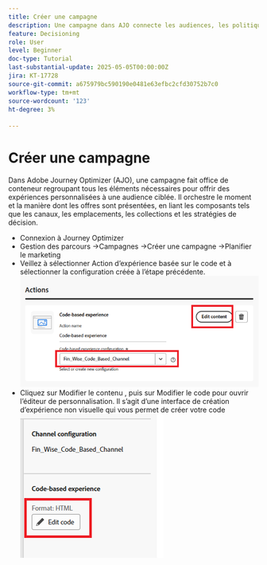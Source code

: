 ```yaml
---
title: Créer une campagne
description: Une campagne dans AJO connecte les audiences, les politiques de décision et les canaux afin de diffuser des offres personnalisées au bon moment sur les points de contact des clients.
feature: Decisioning
role: User
level: Beginner
doc-type: Tutorial
last-substantial-update: 2025-05-05T00:00:00Z
jira: KT-17728
source-git-commit: a675979bc590190e0481e63efbc2cfd30752b7c0
workflow-type: tm+mt
source-wordcount: '123'
ht-degree: 3%

---
```



# Créer une campagne

Dans Adobe Journey Optimizer (AJO), une campagne fait office de conteneur regroupant tous les éléments nécessaires pour offrir des expériences personnalisées à une audience ciblée. Il orchestre le moment et la manière dont les offres sont présentées, en liant les composants tels que les canaux, les emplacements, les collections et les stratégies de décision.

* Connexion à Journey Optimizer
* Gestion des parcours ->Campagnes ->Créer une campagne ->Planifier le marketing
* Veillez à sélectionner Action d’expérience basée sur le code et à sélectionner la configuration créée à l’étape précédente.
  ![create-campaign](assets/create-campaign.png)
* Cliquez sur Modifier le contenu , puis sur Modifier le code pour ouvrir l’éditeur de personnalisation. Il s’agit d’une interface de création d’expérience non visuelle qui vous permet de créer votre code
  ![edit-cbe_html](assets/edit_code_based_exp_html.png)

